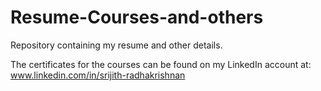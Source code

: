 # Resume-Courses-and-others
Repository containing my resume and other details.

The certificates for the courses can be found on
my LinkedIn account at: www.linkedin.com/in/srijith-radhakrishnan

